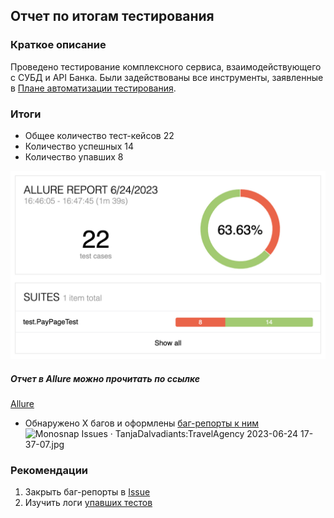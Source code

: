 ## Отчет по итогам тестирования
### Краткое описание
Проведено тестирование комплексного сервиса, взаимодействующего с СУБД и API Банка. Были задействованы все инструменты, заявленные в [Плане автоматизации тестирования]([Plan.md](Plan.md)).
### Итоги
* Общее количество тест-кейсов 22
* Количество успешных 14
* Количество упавших 8

![Monosnap Allure Report 2023-06-24 17-06-31.jpg](..%2Fpic%2FMonosnap%20Allure%20Report%202023-06-24%2017-06-31.jpg)


##### Отчет в Allure  можно прочитать по ссылке
[Allure](http://localhost:63342/Travel/allure-report/allureReport/index.html?_ijt=cgli358aggh9rr6fg34q7t6het&_ij_reload=RELOAD_ON_SAVE#)
* Обнаружено Х багов и оформлены [баг-репорты к ним](https://github.com/TanjaDalvadiants/TravelAgency/issues)
![Monosnap Issues · TanjaDalvadiants:TravelAgency 2023-06-24 17-37-07.jpg](..%2Fpic%2FMonosnap%20Issues%20%C2%B7%20TanjaDalvadiants%3ATravelAgency%202023-06-24%2017-37-07.jpg)
### Рекомендации
1. Закрыть баг-репорты в [Issue](https://github.com/TanjaDalvadiants/TravelAgency/issues)
2. Изучить логи [упавших тестов](http://localhost:63342/Travel/allure-report/allureReport/index.html?_ijt=cgli358aggh9rr6fg34q7t6het&_ij_reload=RELOAD_ON_SAVE#suites/16b98e3b12bb1c59d4896f22aff84fdb)